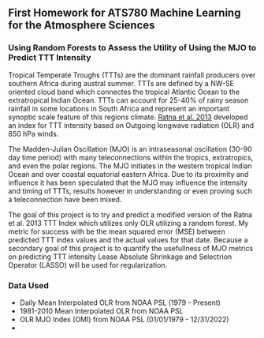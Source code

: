 ## First Homework for ATS780 Machine Learning for the Atmosphere Sciences
### Using Random Forests to Assess the Utility of Using the MJO to Predict TTT Intensity


Tropical Temperate Troughs (TTTs) are the dominant rainfall producers over
southern Africa during austral summer. TTTs are defined by a NW-SE oriented
cloud band which connectes the tropical Atlantic Ocean to the extratropical
Indian Ocean. TTTs can account for 25-40% of rainy season rainfall
in some locations in South Africa and represent an important synoptic scale
feature of this regions climate. [Ratna et al. 2013](https://www.researchgate.net/profile/Satyaban-B-Ratna/publication/257411681_An_index_for_tropical_temperate_troughs_over_Southern_Africa/links/0c960532934d565482000000/An-index-for-tropical-temperate-troughs-over-Southern-Africa.pdf) developed an index for TTT
intensity based on Outgoing longwave radiation (OLR) and 850 hPa winds.

The Madden-Julian Oscillation (MJO) is an intraseasonal oscillation (30-90 day
time period) with many teleconnections within the tropics, extratropics, and
even the polar regions. The MJO initiates in the western tropical Indian Ocean
and over coastal equatorial eastern Africa. Due to its proximity and influence
it has been speculated that the MJO may influence the intensity and timing of
TTTs, results however in understanding or even proving such a teleconnection
have been mixed.

The goal of this project is to try and predict a modified version of the Ratna 
et al. 2013 TTT Index which utilizes only OLR utilizing a random forest. My 
metric for success with be the mean squared error (MSE) between predicted TTT
index values and the actual values for that date. Because a secondary goal of
this project is to quantify the usefullness of MJO metrics on predicting TTT
intensity Lease Absolute Shrinkage and Selectrion Operator (LASSO) will be used
for regularization.

### Data Used
- Daily Mean Interpolated OLR from NOAA PSL (1979 - Present)
- 1981-2010 Mean Interpolated OLR from NOAA PSL
- OLR MJO Index (OMI) from NOAA PSL (01/01/1979 - 12/31/2022)
- 
